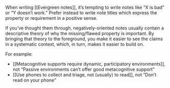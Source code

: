 When writing [[Evergreen notes]], it’s tempting to write notes like “X is bad” or “Y doesn’t work.” Prefer instead to write note titles which express the property or requirement in a positive sense.

If you’ve thought them through, negatively-oriented notes usually contain a descriptive theory of why the missing/flawed property is important. By bringing that theory to the foreground, you make it easier to see the claims in a systematic context, which, in turn, makes it easier to build on.

For example:

- [[Metacognitive supports require dynamic, participatory environments]], not “Passive environments can’t offer good metacognitive support”
- [[Use phones to collect and triage, not (usually) to read]], not “Don’t read on your phone”